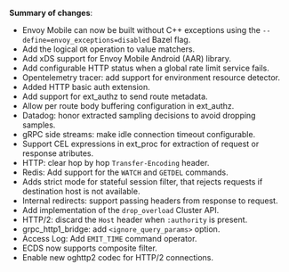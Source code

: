**Summary of changes**:

* Envoy Mobile can now be built without C++ exceptions using the `--define=envoy_exceptions=disabled` Bazel flag.
* Add the logical `OR` operation to value matchers.
* Add xDS support for Envoy Mobile Android (AAR) library.
* Add configurable HTTP status when a global rate limit service fails.
* Opentelemetry tracer: add support for environment resource detector.
* Added HTTP basic auth extension.
* Add support for ext_authz to send route metadata.
* Allow per route body buffering configuration in ext_authz.
* Datadog: honor extracted sampling decisions to avoid dropping samples.
* gRPC side streams: make idle connection timeout configurable.
* Support CEL expressions in ext_proc for extraction of request or response atributes.
* HTTP: clear hop by hop `Transfer-Encoding` header.
* Redis: Add support for the `WATCH` and `GETDEL` commands.
* Adds strict mode for stateful session filter, that rejects requests if destination host is not available.
* Internal redirects: support passing headers from response to request.
* Add implementation of the `drop_overload` Cluster API.
* HTTP/2: discard the `Host` header when `:authority` is present.
* grpc_http1_bridge: add `<ignore_query_params>` option.
* Access Log: Add `EMIT_TIME` command operator.
* ECDS now supports composite filter.
* Enable new oghttp2 codec for HTTP/2 connections.
